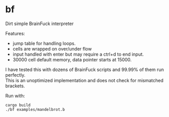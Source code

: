 # bf
Dirt simple BrainFuck interpreter

Features:  
- jump table for handling loops.  
- cells are wrapped on over/under flow  
- input handled with enter but may require a ctrl+d to end input.  
- 30000 cell default memory, data pointer starts at 15000.

I have tested this with dozens of BrainFuck scripts and 99.99% of them run perfectly.  
This is an unoptimized implementation and does not check for mismatched brackets.

Run with:
```
cargo build
./bf examples/mandelbrot.b
```

